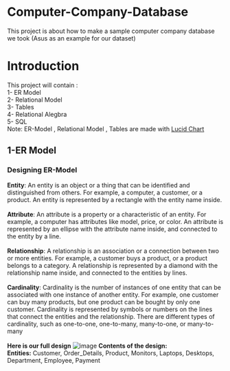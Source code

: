 # Computer-Company-Database
This project is about how to make a sample computer company database we took (Asus as an example for our dataset)
# Introduction
This project will contain : <br>
1- ER Model <br>
2- Relational Model <br>
3- Tables <br>
4- Relational Alegbra <br>
5- SQL <br>
Note: ER-Model , Relational Model , Tables are made with [Lucid Chart](https://www.lucidchart.com/pages/landing?utm_source=bing&utm_medium=cpc&utm_campaign=_chart_en_tier3_mixed_search_brand_exact_&km_CPC_CampaignId=369684520&km_CPC_AdGroupID=1225955648609265&km_CPC_Keyword=lucidchart&km_CPC_MatchType=e&km_CPC_ExtensionID={extensionid}&km_CPC_Network=o&km_CPC_AdPosition=&km_CPC_Creative=&km_CPC_TargetID=kwd-76622376819042:aud-813470443:loc-187&km_CPC_Country=143029&km_CPC_Device=c&km_CPC_placement=&km_CPC_target=&mkt_query=lucidchart&msclkid=869fa0b8ce3e185424dac52db7f964c6)
## 1-ER Model
### Designing ER-Model 
**Entity**: An entity is an object or a thing that can be identified and distinguished from others. For example, a computer, a customer, or a product. An entity is represented by a rectangle with the entity name inside. <br>
 <br>
**Attribute**: An attribute is a property or a characteristic of an entity. For example, a computer has attributes like model, price, or color. An attribute is represented by an ellipse with the attribute name inside, and connected to the entity by a line. <br>
 <br>
**Relationship**: A relationship is an association or a connection between two or more entities. For example, a customer buys a product, or a product belongs to a category. A relationship is represented by a diamond with the relationship name inside, and connected to the entities by lines. <br>
 <br>
**Cardinality**: Cardinality is the number of instances of one entity that can be associated with one instance of another entity. For example, one customer can buy many products, but one product can be bought by only one customer. Cardinality is represented by symbols or numbers on the lines that connect the entities and the relationship. There are different types of cardinality, such as one-to-one, one-to-many, many-to-one, or many-to-many <br>
 <br>
**Here is our full design** ![image](https://github.com/Bassel1000/Computer-Company-Database/assets/94708469/602cb47f-7164-4c5c-80c2-976a498ac62d) 
**Contents of the design:** <br>
**Entities:** Customer, Order_Details, Product, Monitors, Laptops, Desktops, Department, Employee, Payment <br>


